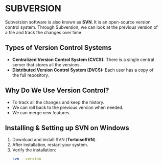 # **SUBVERSION**  

Subversion software is also known as **SVN**. It is an open-source version control system. Through Subversion, we can look at the previous version of a file and track the changes over time.  

## **Types of Version Control Systems**  

- **Centralized Version Control System (CVCS):** There is a single central server that stores all the versions.  
- **Distributed Version Control System (DVCS):** Each user has a copy of the full repository.  

## **Why Do We Use Version Control?**  

- To track all the changes and keep the history.  
- We can roll back to the previous version when needed.  
- We can merge new features.  

## **Installing & Setting up SVN on Windows**  

1. Download and install SVN (**TortoiseSVN**).  
2. After installation, restart your system.  
3. Verify the installation:  
   ```sh
   svn --version
